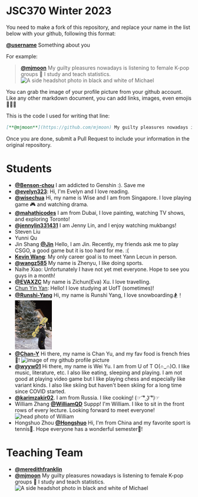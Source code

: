 # JSC370 Winter 2023

You need to make a fork of this repository, and replace your name in the list below with your github, following this format:

[**@username**]() Something about you

For example:

> [**@mjmoon**](https://github.com/mjmoon) My guilty pleasures nowadays is listening to female K-pop groups 🎵 I study and teach statistics. <img src="https://avatars.githubusercontent.com/u/18671161?s=400&v=4" alt="A side headshot photo in black and white of Michael" width="60px">  


You can grab the image of your profile picture from your github account. Like any other markdown document, you can add links, images, even emojis 🍋🍰🐸

This is the code I used for writing that line:

```md
[**@mjmoon**](https://github.com/mjmoon) My guilty pleasures nowadays is listening to female K-pop groups 🎵 I study and teach statistics. <img src="https://avatars.githubusercontent.com/u/18671161?s=400&v=4" alt="A side headshot photo in black and white of Michael" width="60px">
```

Once you are done, submit a Pull Request to include your information in the original repository.

# Students

- [**@Benson-chou**](https://github.com/Benson-chou) I am addicted to Genshin :). Save me
- [**@evelyn323**](https://github.com/evelyn323): Hi, I'm Evelyn and I love reading. 
- [**@wisechua**](https://github.com/wisechua) Hi, my name is Wise and I am from Singapore. I love playing game 🎮 and watching drama. 
- [**@mahathicodes**](https://github.com/mahathicodes) I am from Dubai, I love painting, watching TV shows, and exploring Toronto!
- [**@jennylin331431**](https://github.com/Jennylin331431) I am Jenny Lin, and I enjoy watching mukbangs! 
- Steven Liu
- Yunni Qu
- Jin Shang [**@Jin**](https://github.com/J36A) Hello, I am Jin. Recently, my friends ask me to play CSGO, a good game but it is too hard for me. :(
- [**Kevin Wang**](https://github.com/dungwoong): My only career goal is to meet Yann Lecun in person.
- [**@wangz585**](https://github.com/wangz585) My name is Zhenyu, I like doing sports.
- Naihe Xiao: Unfortunately I have not yet met everyone. Hope to see you guys in a month!
- [**@EVAXZC**](https://github.com/EVAXZC) My name is Zichun(Eva) Xu. I love travelling.
- [Chun Yin Yan](https://github.com/Tyler-CY): Hello! I love studying at UofT (sometimes)!
- [**@Runshi-Yang**](https://github.com/Runshi-Yang) Hi, my name is Runshi   Yang, I love snowboarding🏂！<img src="https://raw.githubusercontent.com/Runshi-Yang/Runshi-Yang/main/IMG_3185.JPG" alt="image of a handsome person"    width="100px">
- [**@Chan-Y**](https://github.com/Chan-Y) Hi there, my name is Chan Yu, and my fav food is french fries🍟! <img src="https://avatars.githubusercontent.com/u/55168779?s=40&v=4" alt="image of my github profile picture" width="40px">
- [**@wyyw01**](https://github.com/wyyw01) Hi there, my name is Wei Yu. I am from U of T O(∩_∩)O. I like music, literature, etc. I also like eating, sleeping and playing. I am not good at playing video game but I like playing chess and especially like variant kinds. I also like skiing but haven't been skiing for a long time since COVID started. 
- [**@karimzakir02**](https://github.com/karimzakir02). I am from Russia. I like cooking! (☞ ͡° ͜ʖ ͡°)☞
- William Zhang [**@WilliamQD**](https://github.com/WilliamQD) Suppp! I'm William. I like to sit in the front rows of every lecture. Looking forward to meet everyone! <img src="https://avatars.githubusercontent.com/u/54301360?s=460&v=4" alt="head photo of William" width="80px">
- Hongshuo Zhou [**@Hongshuo**](https://github.com/HS-ZHOU) Hi, I'm from China and my favorite sport is tennis🎾. Hope everyone has a wonderful semester🎉!

# Teaching Team

- [**@meredithfranklin**](https://github.com/meredithfranklin)
- [**@mjmoon**](https://github.com/mjmoon) My guilty pleasures nowadays is listening to female K-pop groups 🎵 I study and teach statistics. <img src="https://avatars.githubusercontent.com/u/18671161?s=400&v=4" alt="A side headshot photo in black and white of Michael" width="60px">


